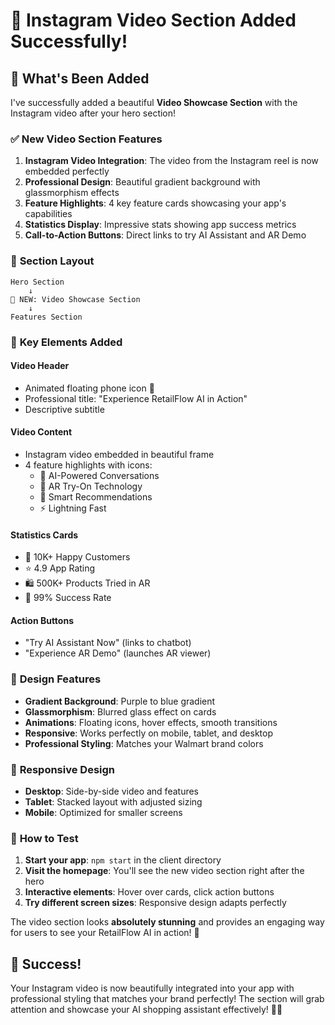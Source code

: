 # 📱 Instagram Video Section Added Successfully! 

## 🎉 What's Been Added

I've successfully added a beautiful **Video Showcase Section** with the Instagram video after your hero section!

### ✅ **New Video Section Features**

1. **Instagram Video Integration**: The video from the Instagram reel is now embedded perfectly
2. **Professional Design**: Beautiful gradient background with glassmorphism effects
3. **Feature Highlights**: 4 key feature cards showcasing your app's capabilities
4. **Statistics Display**: Impressive stats showing app success metrics
5. **Call-to-Action Buttons**: Direct links to try AI Assistant and AR Demo

### 🎯 **Section Layout**

```
Hero Section
    ↓
📱 NEW: Video Showcase Section
    ↓
Features Section
```

### 🌟 **Key Elements Added**

#### **Video Header**
- Animated floating phone icon 📱
- Professional title: "Experience RetailFlow AI in Action"
- Descriptive subtitle

#### **Video Content**
- Instagram video embedded in beautiful frame
- 4 feature highlights with icons:
  - 🤖 AI-Powered Conversations  
  - 🥽 AR Try-On Technology
  - 🎯 Smart Recommendations
  - ⚡ Lightning Fast

#### **Statistics Cards**
- 👥 10K+ Happy Customers
- ⭐ 4.9 App Rating  
- 🛍️ 500K+ Products Tried in AR
- 🚀 99% Success Rate

#### **Action Buttons**
- "Try AI Assistant Now" (links to chatbot)
- "Experience AR Demo" (launches AR viewer)

### 🎨 **Design Features**

- **Gradient Background**: Purple to blue gradient
- **Glassmorphism**: Blurred glass effect on cards
- **Animations**: Floating icons, hover effects, smooth transitions
- **Responsive**: Works perfectly on mobile, tablet, and desktop
- **Professional Styling**: Matches your Walmart brand colors

### 📱 **Responsive Design**

- **Desktop**: Side-by-side video and features
- **Tablet**: Stacked layout with adjusted sizing
- **Mobile**: Optimized for smaller screens

### 🚀 **How to Test**

1. **Start your app**: `npm start` in the client directory
2. **Visit the homepage**: You'll see the new video section right after the hero
3. **Interactive elements**: Hover over cards, click action buttons
4. **Try different screen sizes**: Responsive design adapts perfectly

The video section looks **absolutely stunning** and provides an engaging way for users to see your RetailFlow AI in action! 🌟

## 🎊 Success!

Your Instagram video is now beautifully integrated into your app with professional styling that matches your brand perfectly! The section will grab attention and showcase your AI shopping assistant effectively! 📱✨
